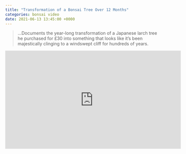 ```yaml
---
title: "Transformation of a Bonsai Tree Over 12 Months"
categories: bonsai video
date: 2021-06-13 13:45:00 +0000
---
```

> ...Documents the year-long transformation of a Japanese larch tree he purchased for £30 into something that looks like it’s been majestically clinging to a windswept cliff for hundreds of years.

<div><iframe width="560" height="315" src="https://www.youtube-nocookie.com/embed/Xi6gaRoLUYA" title="YouTube video player" frameborder="0" allow="accelerometer; autoplay; clipboard-write; encrypted-media; gyroscope; picture-in-picture" allowfullscreen></iframe></div>